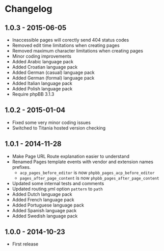 # Changelog

## 1.0.3 - 2015-06-05

- Inaccessible pages will corectly send 404 status codes
- Removed edit time limitations when creating pages
- Removed maximum character limitations when creating pages
- Minor coding improvements
- Added Arabic language pack
- Added Croatian language pack
- Added German (casual) language pack
- Added German (formal) language pack
- Added Italian language pack
- Added Polish language pack
- Require phpBB 3.1.3

## 1.0.2 - 2015-01-04

- Fixed some very minor coding issues
- Switched to Titania hosted version checking

## 1.0.1 - 2014-11-28

- Make Page URL Route explanation easier to understand
- Renamed Pages template events with vendor and extension names prefixes.
	- `acp_pages_before_editor` is now `phpbb_pages_acp_before_editor`
	- `pages_after_page_content` is now `phpbb_pages_after_page_content`
- Updated some internal tests and comments
- Updated routing.yml option `pattern` to `path`
- Added Dutch language pack
- Added French language pack
- Added Portuguese language pack
- Added Spanish language pack
- Added Swedish language pack

## 1.0.0 - 2014-10-23

- First release
